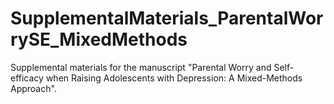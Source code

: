 # SupplementalMaterials_ParentalWorrySE_MixedMethods
Supplemental materials for the manuscript "Parental Worry and Self-efficacy when Raising Adolescents with Depression: A Mixed-Methods Approach". 
